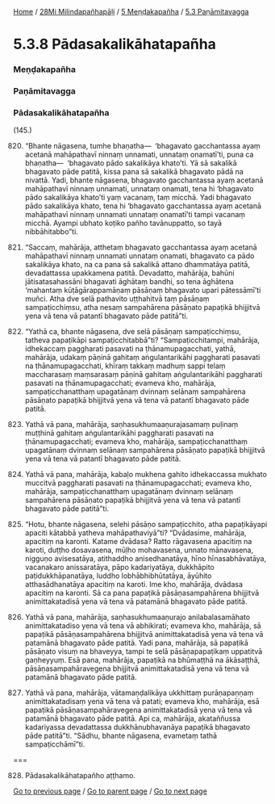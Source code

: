 
[Home](/) / [28Mi Milindapañhapāḷi](/tipitaka/28Mi.md) / [5 Meṇḍakapañha](/tipitaka/28Mi/5.md) / [5.3 Paṇāmitavagga](/tipitaka/28Mi/5/5.3.md)

# 5.3.8 Pādasakalikāhatapañha

### Meṇḍakapañha

### Paṇāmitavagga

### Pādasakalikāhatapañha

(145.)

820. “Bhante nāgasena, tumhe bhaṇatha—  ‘bhagavato gacchantassa ayaṃ acetanā mahāpathavī ninnaṃ unnamati, unnataṃ onamatī’ti, puna ca bhaṇatha—  ‘bhagavato pādo sakalikāya khato’ti. Yā sā sakalikā bhagavato pāde patitā, kissa pana sā sakalikā bhagavato pādā na nivattā. Yadi, bhante nāgasena, bhagavato gacchantassa ayaṃ acetanā mahāpathavī ninnaṃ unnamati, unnataṃ onamati, tena hi ‘bhagavato pādo sakalikāya khato’ti yaṃ vacanaṃ, taṃ micchā. Yadi bhagavato pādo sakalikāya khato, tena hi ‘bhagavato gacchantassa ayaṃ acetanā mahāpathavī ninnaṃ unnamati unnataṃ onamatī’ti tampi vacanaṃ micchā. Ayampi ubhato koṭiko pañho tavānuppatto, so tayā nibbāhitabbo”ti.

821. “Saccaṃ, mahārāja, atthetaṃ bhagavato gacchantassa ayaṃ acetanā mahāpathavī ninnaṃ unnamati unnataṃ onamati, bhagavato ca pādo sakalikāya khato, na ca pana sā sakalikā attano dhammatāya patitā, devadattassa upakkamena patitā. Devadatto, mahārāja, bahūni jātisatasahassāni bhagavati āghātaṃ bandhi, so tena āghātena ‘mahantaṃ kūṭāgārappamāṇaṃ pāsāṇaṃ bhagavato upari pātessāmī’ti muñci. Atha dve selā pathavito uṭṭhahitvā taṃ pāsāṇaṃ sampaṭicchiṃsu, atha nesaṃ sampahārena pāsāṇato papaṭikā bhijjitvā yena vā tena vā patantī bhagavato pāde patitā”ti.

822. “Yathā ca, bhante nāgasena, dve selā pāsāṇaṃ sampaṭicchiṃsu, tatheva papaṭikāpi sampaṭicchitabbā”ti? “Sampaṭicchitampi, mahārāja, idhekaccaṃ paggharati pasavati na ṭhānamupagacchati, yathā, mahārāja, udakaṃ pāṇinā gahitaṃ aṅgulantarikāhi paggharati pasavati na ṭhānamupagacchati, khīraṃ takkaṃ madhuṃ sappi telaṃ maccharasaṃ maṃsarasaṃ pāṇinā gahitaṃ aṅgulantarikāhi paggharati pasavati na ṭhānamupagacchati; evameva kho, mahārāja, sampaṭicchanatthaṃ upagatānaṃ dvinnaṃ selānaṃ sampahārena pāsāṇato papaṭikā bhijjitvā yena vā tena vā patantī bhagavato pāde patitā.

823. Yathā vā pana, mahārāja, saṇhasukhumaaṇurajasamaṃ puḷinaṃ muṭṭhinā gahitaṃ aṅgulantarikāhi paggharati pasavati na ṭhānamupagacchati; evameva kho, mahārāja, sampaṭicchanatthaṃ upagatānaṃ dvinnaṃ selānaṃ sampahārena pāsāṇato papaṭikā bhijjitvā yena vā tena vā patantī bhagavato pāde patitā.

824. Yathā vā pana, mahārāja, kabaḷo mukhena gahito idhekaccassa mukhato muccitvā paggharati pasavati na ṭhānamupagacchati; evameva kho, mahārāja, sampaṭicchanatthaṃ upagatānaṃ dvinnaṃ selānaṃ sampahārena pāsāṇato papaṭikā bhijjitvā yena vā tena vā patantī bhagavato pāde patitā”ti.

825. “Hotu, bhante nāgasena, selehi pāsāṇo sampaṭicchito, atha papaṭikāyapi apaciti kātabbā yatheva mahāpathaviyā”ti? “Dvādasime, mahārāja, apacitiṃ na karonti. Katame dvādasa? Ratto rāgavasena apacitiṃ na karoti, duṭṭho dosavasena, mūḷho mohavasena, unnato mānavasena, nigguṇo avisesatāya, atithaddho anisedhanatāya, hīno hīnasabhāvatāya, vacanakaro anissaratāya, pāpo kadariyatāya, dukkhāpito paṭidukkhāpanatāya, luddho lobhābhibhūtatāya, āyūhito atthasādhanatāya apacitiṃ na karoti. Ime kho, mahārāja, dvādasa apacitiṃ na karonti. Sā ca pana papaṭikā pāsāṇasampahārena bhijjitvā animittakatadisā yena vā tena vā patamānā bhagavato pāde patitā.

826. Yathā vā pana, mahārāja, saṇhasukhumaaṇurajo anilabalasamāhato animittakatadiso yena vā tena vā abhikirati; evameva kho, mahārāja, sā papaṭikā pāsāṇasampahārena bhijjitvā animittakatadisā yena vā tena vā patamānā bhagavato pāde patitā. Yadi pana, mahārāja, sā papaṭikā pāsāṇato visuṃ na bhaveyya, tampi te selā pāsāṇapapaṭikaṃ uppatitvā gaṇheyyuṃ. Esā pana, mahārāja, papaṭikā na bhūmaṭṭhā na ākāsaṭṭhā, pāsāṇasampahāravegena bhijjitvā animittakatadisā yena vā tena vā patamānā bhagavato pāde patitā.

827. Yathā vā pana, mahārāja, vātamaṇḍalikāya ukkhittaṃ purāṇapaṇṇaṃ animittakatadisaṃ yena vā tena vā patati; evameva kho, mahārāja, esā papaṭikā pāsāṇasampahāravegena animittakatadisā yena vā tena vā patamānā bhagavato pāde patitā. Api ca, mahārāja, akataññussa kadariyassa devadattassa dukkhānubhavanāya papaṭikā bhagavato pāde patitā”ti. “Sādhu, bhante nāgasena, evametaṃ tathā sampaṭicchāmī”ti.

===

828. Pādasakalikāhatapañho aṭṭhamo.



[Go to previous page](/tipitaka/28Mi/5/5.3/5.3.7.md) / [Go to parent page](/tipitaka/28Mi/5/5.3.md) / [Go to next page](/tipitaka/28Mi/5/5.3/5.3.9.md)


